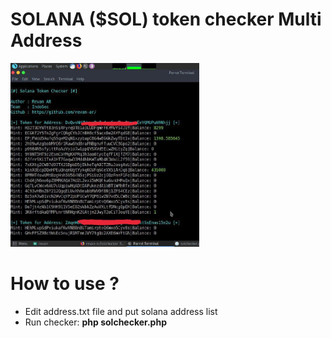 # SOLANA ($SOL) token checker Multi Address

<img src="example.jpeg" width="60%" alt="Example">

# How to use ?
- Edit address.txt file and put solana address list
- Run checker: <b>php solchecker.php</b>
